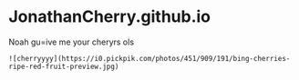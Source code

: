 # JonathanCherry.github.io
Noah
gu=ive me your cheryrs ols


    ![cherryyyy](https://i0.pickpik.com/photos/451/909/191/bing-cherries-ripe-red-fruit-preview.jpg)
